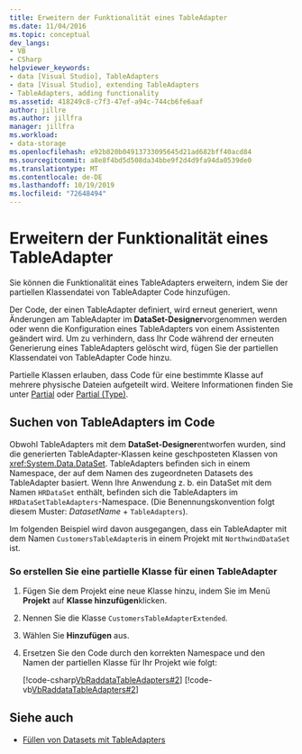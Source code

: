 ```yaml
---
title: Erweitern der Funktionalität eines TableAdapter
ms.date: 11/04/2016
ms.topic: conceptual
dev_langs:
- VB
- CSharp
helpviewer_keywords:
- data [Visual Studio], TableAdapters
- data [Visual Studio], extending TableAdapters
- TableAdapters, adding functionality
ms.assetid: 418249c8-c7f3-47ef-a94c-744cb6fe6aaf
author: jillre
ms.author: jillfra
manager: jillfra
ms.workload:
- data-storage
ms.openlocfilehash: e92b820b04913733095645d21ad682bff40acd84
ms.sourcegitcommit: a8e8f4bd5d508da34bbe9f2d4d9fa94da0539de0
ms.translationtype: MT
ms.contentlocale: de-DE
ms.lasthandoff: 10/19/2019
ms.locfileid: "72648494"
---
```

# <a name="extend-the-functionality-of-a-tableadapter"></a>Erweitern der Funktionalität eines TableAdapter

Sie können die Funktionalität eines TableAdapters erweitern, indem Sie der partiellen Klassendatei von TableAdapter Code hinzufügen.

Der Code, der einen TableAdapter definiert, wird erneut generiert, wenn Änderungen am TableAdapter im **DataSet-Designer**vorgenommen werden oder wenn die Konfiguration eines TableAdapters von einem Assistenten geändert wird. Um zu verhindern, dass Ihr Code während der erneuten Generierung eines TableAdapters gelöscht wird, fügen Sie der partiellen Klassendatei von TableAdapter Code hinzu.

Partielle Klassen erlauben, dass Code für eine bestimmte Klasse auf mehrere physische Dateien aufgeteilt wird. Weitere Informationen finden Sie unter [Partial](/dotnet/visual-basic/language-reference/modifiers/partial) oder [Partial (Type)](/dotnet/csharp/language-reference/keywords/partial-type).

## <a name="locate-tableadapters-in-code"></a>Suchen von TableAdapters im Code

Obwohl TableAdapters mit dem **DataSet-Designer**entworfen wurden, sind die generierten TableAdapter-Klassen keine geschposteten Klassen von <xref:System.Data.DataSet>. TableAdapters befinden sich in einem Namespace, der auf dem Namen des zugeordneten Datasets des TableAdapter basiert. Wenn Ihre Anwendung z. b. ein DataSet mit dem Namen `HRDataSet` enthält, befinden sich die TableAdapters im `HRDataSetTableAdapters`-Namespace. (Die Benennungskonvention folgt diesem Muster: *DatasetName* + `TableAdapters`).

Im folgenden Beispiel wird davon ausgegangen, dass ein TableAdapter mit dem Namen `CustomersTableAdapter`is in einem Projekt mit `NorthwindDataSet` ist.

### <a name="to-create-a-partial-class-for-a-tableadapter"></a>So erstellen Sie eine partielle Klasse für einen TableAdapter

1. Fügen Sie dem Projekt eine neue Klasse hinzu, indem Sie im Menü **Projekt** auf **Klasse hinzufügen**klicken.

2. Nennen Sie die Klasse `CustomersTableAdapterExtended`.

3. Wählen Sie **Hinzufügen** aus.

4. Ersetzen Sie den Code durch den korrekten Namespace und den Namen der partiellen Klasse für Ihr Projekt wie folgt:

     [!code-csharp[VbRaddataTableAdapters#2](../data-tools/codesnippet/CSharp/extend-the-functionality-of-a-tableadapter_1.cs)]
     [!code-vb[VbRaddataTableAdapters#2](../data-tools/codesnippet/VisualBasic/extend-the-functionality-of-a-tableadapter_1.vb)]

## <a name="see-also"></a>Siehe auch

- [Füllen von Datasets mit TableAdapters](../data-tools/fill-datasets-by-using-tableadapters.md)